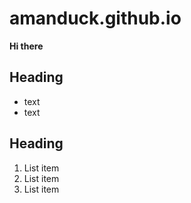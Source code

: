# amanduck.github.io
**Hi there**
## Heading

 - text
 - text
  ## Heading
 1. List item
 2. List item
 3. List item
